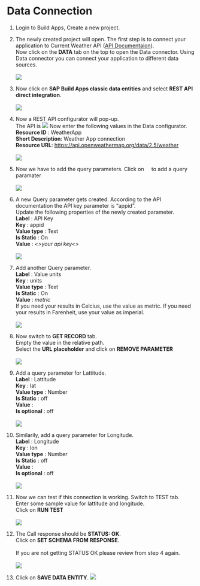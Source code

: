 # Data Connection

1. Login to Build Apps, Create a new project.

2. The newly created project will open. The first step is to connect your application to Current Weather API (<a href="https://openweathermap.org/current">API Documentaion</a>).<br>
Now click on the <b>DATA</b> tab on the top to open the Data connector. 
Using Data connector you can connect your application to different data sources.<br><br>
![](images/1%20Data%20tab.png)

3. Now click on <b>SAP Build Apps classic data entities</b> and select <b>REST API direct integration</b>.<br><br>
![](images/03.png)

4. Now a REST API configurator will pop-up.<br> 
The API is 
![](images/Screenshot%202023-02-07%20at%2011.36.09.png)
Now enter the following values in the Data configurator.<br>
<b>Resource ID</b>  : WeatherApp<br>
<b>Short Description</b>: Weather App connection<br>
<b>Resource URL</b>: https://api.openweathermap.org/data/2.5/weather<br><br>
![](images/Screenshot%202023-02-07%20at%2011.29.54.png)

5. Now we have to add the query parameters. Click on <img src="https://github.com/SAP-samples/build-apps-enablement/blob/main/Workshops/front-end-applications/Weather-app/%2001%20DATA%20CONNECTION/Images/Screenshot%202023-02-07%20at%2011.51.48.png?raw=true" width="12"> to add a query paramater<br><br>
![](images/Screenshot%202023-02-07%20at%2011.40.10.png)

6. A new Query parameter gets created. According to the API documentation the API key parameter is “appid”. <br>Update the following properties of the newly created parameter.<br>
<b>Label</b>      : API Key<br>
<b>Key</b>         : appid<br>
<b>Value type</b>  : Text<br>
<b>Is Static</b>  : On<br>
<b>Value</b>      : <i><>your api key<> </i><br><br>
![](images/Screenshot%202023-02-07%20at%2012.02.07.png)


7. Add another Query parameter. <br>
<b>Label</b>      : Value units<br>
<b>Key</b>         : units<br>
<b>Value type</b>  : Text<br>
<b>Is Static</b>  : On<br>
<b>Value</b>      : <i>metric</i><br>
If  you need your results in Celcius, use the value as metric. If you need your results in Farenheit, use your value as imperial.<br><br>
![](images/Screenshot%202023-02-07%20at%2012.19.55.png)

8. Now switch to <b>GET RECORD</b> tab.<br>
Empty the value in the relative path.<br>
Select the <b>URL placeholder</b> and click on <b>REMOVE PARAMETER</b><br><br>
![](images/Screenshot%202023-02-07%20at%2012.28.24.png)

9. Add a query parameter for Lattitude. <br>
<b>Label</b>      : Lattitude<br>
<b>Key</b>         : lat<br>
<b>Value type</b>  : Number<br>
<b>Is Static</b>  : off<br>
<b>Value</b>      : <br>
<b>Is optional</b> : off<br><br>
![](images/Screenshot%202023-02-07%20at%2012.32.53.png)

10. Similarily, add a query parameter for Longitude. <br>
<b>Label</b>      : Longitude<br>
<b>Key</b>         : lon<br>
<b>Value type</b>  : Number<br>
<b>Is Static</b>  : off<br>
<b>Value</b>      : <br>
<b>Is optional</b> : off<br><br>
![](images/Screenshot%202023-02-07%20at%2012.39.36.png)

11.  Now we can test if this connection is working. Switch to TEST tab. <br>
Enter some sample value for lattitude and longitude. <br>
Click on <b>RUN TEST</b><br><br>
![](images/Screenshot%202023-02-07%20at%2012.42.21.png)

12. The Call response should be <b> STATUS: OK</b>.<br>
Click on <b> SET SCHEMA FROM RESPONSE</b>.
<br><br>
If you are not getting STATUS OK please review from step 4 again.<br><br>
![](images/Screenshot%202023-02-07%20at%2012.45.57.png)

13. Click on <b> SAVE DATA ENTITY</b>.
![](images/Screenshot%202023-05-04%20at%2015.24.38.png)

